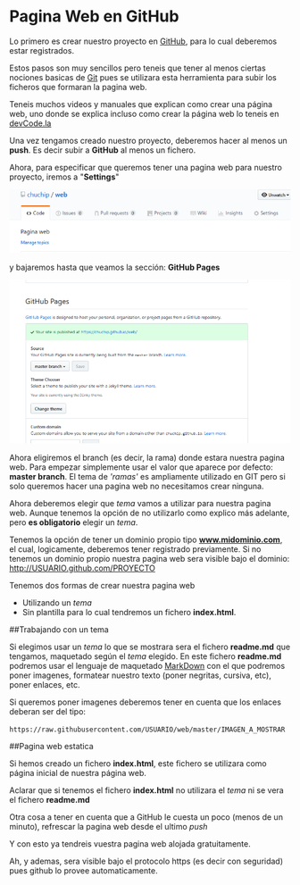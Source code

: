 # Pagina Web en GitHub

Lo primero es crear nuestro proyecto en [GitHub](https://www.github.com), para lo cual deberemos estar registrados. 

Estos pasos son muy sencillos pero teneis que tener al menos ciertas nociones basicas de [Git](https://git-scm.com/book/es/v2) pues se utilizara esta herramienta para subir los ficheros que formaran la pagina web.

Teneis muchos videos y manuales que explican como crear una página web, uno donde se explica incluso como crear la página web lo teneis en [devCode.la](https://devcode.la/tutoriales/publicar-tu-web-usando-github-pages/)

Una vez tengamos creado nuestro proyecto, deberemos hacer al menos un  **push**. Es decir subir a **GitHub** al menos un fichero.

Ahora, para especificar que queremos tener una pagina web para nuestro proyecto,  iremos a "**Settings**"

![Settings en GithHub](https://raw.githubusercontent.com/chuchip/web/master/_captura1.png)

y bajaremos hasta que veamos la sección: **GitHub Pages**

![Settings en GithHub](https://raw.githubusercontent.com/chuchip/web/master/_captura2.png)


Ahora eligiremos el branch (es decir, la rama) donde estara nuestra pagina web. Para empezar simplemente usar el valor que aparece por defecto: **master branch**. El tema de _'ramas'_ es ampliamente utilizado en GIT pero si solo queremos hacer una pagina web no necesitamos crear ninguna.

Ahora deberemos elegir que _tema_ vamos a utilizar para nuestra pagina web. Aunque tenemos la opción de no utilizarlo como explico más adelante, pero **es obligatorio** elegir un _tema_.

Tenemos la opción de tener un dominio propio tipo **www.midominio.com**, el cual, logicamente, deberemos tener registrado previamente. Si no tenemos un dominio propio nuestra pagina web sera visible bajo el dominio: http://USUARIO.github.com/PROYECTO


Tenemos dos formas de crear nuestra pagina web

- Utilizando un _tema_ 
- Sin plantilla para lo cual tendremos un fichero **index.html**.

##Trabajando con un tema

Si elegimos usar un _tema_ lo que se mostrara sera el fichero **readme.md** que tengamos, maquetado según el _tema_ elegido.
En este fichero **readme.md** podremos usar el lenguaje de maquetado [MarkDown](https://es.wikipedia.org/wiki/Markdown) con el que podremos poner imagenes, formatear nuestro texto (poner negritas, cursiva, etc), poner enlaces, etc.

Si queremos poner imagenes deberemos tener en cuenta que los enlaces deberan ser del tipo:

`https://raw.githubusercontent.com/USUARIO/web/master/IMAGEN_A_MOSTRAR`


##Pagina web estatica

Si hemos creado  un fichero **index.html**, este fichero se utilizara como página inicial de nuestra página web.

Aclarar que si tenemos el fichero **index.html** no utilizara el _tema_ ni se vera el fichero **readme.md**

Otra cosa a tener en cuenta que a GitHub le cuesta un poco (menos de un minuto), refrescar la pagina web desde el ultimo _push_

Y con esto ya tendreis vuestra pagina web alojada gratuitamente. 

Ah, y ademas, sera visible bajo el protocolo https (es decir con seguridad) pues github lo provee automaticamente.





